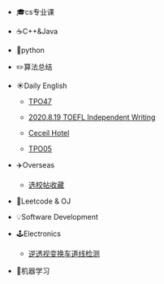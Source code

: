- 🎓cs专业课

- ☕️C++&Java

- 🐍python

- ✏️算法总结

- ☀️Daily English

    - [TPO47](DailyEnglish/TPO47.md)

    - [2020.8.19 TOEFL Independent Writing](DailyEnglish/Writing.md)

    - [Ceceil Hotel](DailyEnglish/ceil.md)

    - [TPO05](DailyEnglish/TPO05.md)

- ✈️Overseas

    - [选校帖收藏](Overseas/选校帖收藏.md)

- 🍌Leetcode & OJ

- 💡Software Development

- 🕹️Electronics

    - [逆透视变换车道线检测](Electronics/IPM.md)

- 🍉机器学习